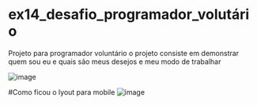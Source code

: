 # ex14_desafio_programador_volutário
 Projeto para programador voluntário
o projeto consiste em demonstrar quem sou eu e quais são meus desejos e meu modo de trabalhar 

![image](https://github.com/user-attachments/assets/f8111edf-0ca0-4412-aec5-0e3a71e0d3cd)

#Como ficou o lyout para mobile
![image](https://github.com/user-attachments/assets/521f43e9-8111-410d-896d-3bf52b203ddc)



